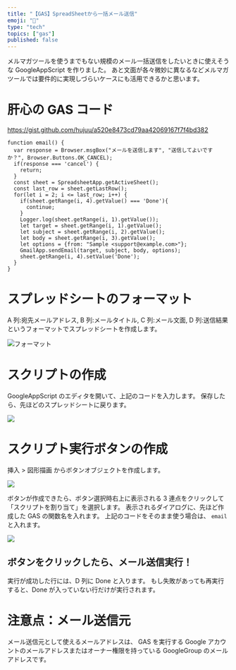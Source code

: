 ```yaml
---
title: "【GAS】SpreadSheetから一括メール送信"
emoji: "📨"
type: "tech"
topics: ["gas"]
published: false
---
```


メルマガツールを使うまでもない規模のメール一括送信をしたいときに使えそうな GoogleAppScript を作りました。
あと文面が各々微妙に異なるなどメルマガツールでは要件的に実現しづらいケースにも活用できるかと思います。

# 肝心の GAS コード

https://gist.github.com/hujuu/a520e8473cd79aa42069167f7f4bd382

```
function email() {
  var response = Browser.msgBox("メールを送信します", "送信してよいですか？", Browser.Buttons.OK_CANCEL);
  if(response === 'cancel') {
	return;
  }
  const sheet = SpreadsheetApp.getActiveSheet();
  const last_row = sheet.getLastRow();
  for(let i = 2; i <= last_row; i++) {
	if(sheet.getRange(i, 4).getValue() === 'Done'){
	  continue;
	}
	Logger.log(sheet.getRange(i, 1).getValue());
	let target = sheet.getRange(i, 1).getValue();
	let subject = sheet.getRange(i, 2).getValue();
	let body = sheet.getRange(i, 3).getValue();
	let options = {from: "Sample <support@example.com>"};
	GmailApp.sendEmail(target, subject, body, options);
	sheet.getRange(i, 4).setValue('Done');
  }
}
```

# スプレッドシートのフォーマット

A 列:宛先メールアドレス, B 列:メールタイトル, C 列:メール文面, D 列:送信結果
というフォーマットでスプレッドシートを作成します。

![フォーマット](https://storage.googleapis.com/zenn-user-upload/42e2d1e2f17c-20220601.png)

# スクリプトの作成

GoogleAppScript のエディタを開いて、上記のコードを入力します。
保存したら、先ほどのスプレッドシートに戻ります。

![](https://storage.googleapis.com/zenn-user-upload/1060dda12aad-20220601.png)

# スクリプト実行ボタンの作成

挿入 > 図形描画 からボタンオブジェクトを作成します。

![](https://storage.googleapis.com/zenn-user-upload/94eedfe419bf-20220601.png)

ボタンが作成できたら、ボタン選択時右上に表示される 3 連点をクリックして「スクリプトを割り当て」を選択します。
表示されるダイアログに、先ほど作成した GAS の関数名を入れます。
上記のコードをそのまま使う場合は、 `email` と入れます。

![](https://storage.googleapis.com/zenn-user-upload/6165f161016a-20220601.png)

## ボタンをクリックしたら、メール送信実行！

実行が成功した行には、D 列に Done と入ります。
もし失敗があっても再実行すると、Done が入っていない行だけが実行されます。

# 注意点：メール送信元

メール送信元として使えるメールアドレスは、
GAS を実行する Google アカウントのメールアドレスまたはオーナー権限を持っている GoogleGroup のメールアドレスです。
